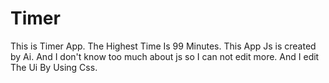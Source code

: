 # Timer
This is Timer App. The Highest Time Is 99 Minutes. This App Js is created by Ai. And I don't know too much about js so I can not edit more. And I edit The Ui By Using Css.
